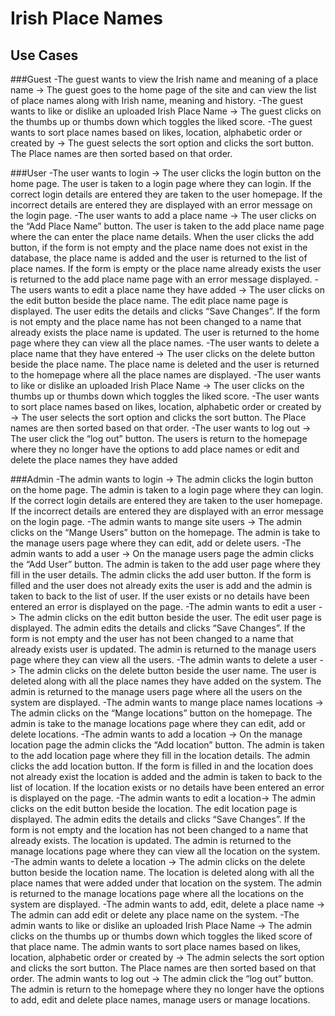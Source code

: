 Irish Place Names
==================

Use Cases
---
###Guest
-The guest wants to view the Irish name and meaning of a place name -> The guest goes to the home page of the site and can view the list of place names along with Irish name, meaning and history.
-The guest wants to like or dislike an uploaded Irish Place Name -> The guest clicks on the thumbs up or thumbs down which toggles the liked score.
-The guest wants to sort place names based on likes, location, alphabetic order or created by -> The guest selects the sort option and clicks the sort button. The Place names are then sorted based on that order.
	
###User
-The user wants to login -> The user clicks the login button on the home page. The user is taken to a login page where they can login. If the correct login details are entered they are taken to the user homepage. If the incorrect details are entered they are displayed with an error message on the login page.
-The user wants to add a place name -> The user clicks on the “Add Place Name” button. The user is taken to the add place name page where the can enter the place name details. When the user clicks the add button, if the form is not empty and the place name does not exist in the database, the place name is added and the user is returned to the list of place names. If the form is empty or the place name already exists the user is returned to the add place name page with an error message displayed. 
-The users wants to edit a place name they have added -> The user clicks on the edit button beside the place name. The edit place name page is displayed. The user edits the details and clicks “Save Changes”. If the form is not empty and the place name has not been changed to a name that already exists the place name is updated. The user is returned to the home page where they can view all the place names. 
-The user wants to delete a place name that they have entered -> The user clicks on the delete button beside the place name. The place name is deleted and the user is returned to the homepage where all the place names are displayed.
-The user wants to like or dislike an uploaded Irish Place Name -> The user clicks on the thumbs up or thumbs down which toggles the liked score.
-The user wants to sort place names based on likes, location, alphabetic order or created by -> The user selects the sort option and clicks the sort button. The Place names are then sorted based on that order.
-The user wants to log out -> The user click the “log out” button. The users is return to the homepage where they no longer have the options to add place names or edit and delete the place names they have added

###Admin
-The admin wants to login -> The admin clicks the login button on the home page. The admin is taken to a login page where they can login. If the correct login details are entered they are taken to the user homepage. If the incorrect details are entered they are displayed with an error message on the login page.
-The admin wants to mange site users -> The admin clicks on the “Mange Users” button on the homepage. The admin is take to the manage users page where they can edit, add or delete users.
-The admin wants to add a user -> On the manage users page the admin clicks the “Add User” button. The admin is taken to the add user page where they fill in the user details. The admin clicks the add user button. If the form is filled and the user does not already exits the user is add and the admin is taken to back to the list of user. If the user exists or no details have been entered an error is displayed on the page.
-The admin wants to edit a user -> The admin clicks on the edit button beside the user. The edit user page is displayed. The admin edits the details and clicks “Save Changes”. If the form is not empty and the user has not been changed to a name that already exists user is updated. The admin is returned to the manage users page where they can view all the users. 
-The admin wants to delete a user -> The admin clicks on the delete button beside the user name. The user is deleted along with all the place names they have added on the system. The admin is returned to the manage users page where all the users on the system are displayed.
-The admin wants to mange place names locations -> The admin clicks on the “Mange locations” button on the homepage. The admin is take to the manage locations page where they can edit, add or delete locations.
-The admin wants to add a location -> On the manage location page the admin clicks the “Add location” button. The admin is taken to the add location page where they fill in the location details. The admin clicks the add location button. If the form is filled in and the location does not already exist the location is added and the admin is taken to back to the list of location. If the location exists or no details have been entered an error is displayed on the page.
-The admin wants to edit a location-> The admin clicks on the edit button beside the location. The edit location page is displayed. The admin edits the details and clicks “Save Changes”. If the form is not empty and the location has not been changed to a name that already exists. The location is updated. The admin is returned to the manage locations page where they can view all the location on the system. 
-The admin wants to delete a location -> The admin clicks on the delete button beside the location name. The location is deleted along with all the place names that were added under that location on the system. The admin is returned to the manage locations page where all the locations on the system are displayed.
-The admin wants to add, edit, delete a place name -> The admin can add edit or delete any place name on the system.
-The admin wants to like or dislike an uploaded Irish Place Name -> The admin clicks on the thumbs up or thumbs down which toggles the liked score of that place name.
The admin wants to sort place names based on likes, location, alphabetic order or created by -> The admin selects the sort option and clicks the sort button. The Place names are then sorted based on that order.
The admin wants to log out -> The admin click the “log out” button. The admin is return to the homepage where they no longer have the options to add, edit and delete place names, manage users or manage locations.
